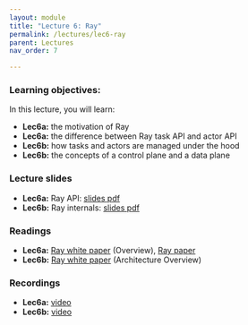 ```yaml
---
layout: module
title: "Lecture 6: Ray"
permalink: /lectures/lec6-ray
parent: Lectures
nav_order: 7

---
```


### Learning objectives:

In this lecture, you will learn:

* **Lec6a:** the motivation of Ray
* **Lec6a:** the difference between Ray task API and actor API
* **Lec6b:** how tasks and actors are managed under the hood
* **Lec6b:** the concepts of a control plane and a data plane


### Lecture slides

* **Lec6a:** Ray API: [slides pdf](/ds5110-cs5501-spring24/assets/docs/lec6a-ray-api.pdf)
* **Lec6b:** Ray internals: [slides pdf](/ds5110-cs5501-spring24/assets/docs/lec6b-ray-internals.pdf)


### Readings 

* **Lec6a:** [Ray white paper](https://docs.google.com/document/d/1tBw9A4j62ruI5omIJbMxly-la5w4q_TjyJgJL_jN2fI/preview) (Overview),  [Ray paper](https://www.usenix.org/conference/osdi18/presentation/moritz)
* **Lec6b:** [Ray white paper](https://docs.google.com/document/d/1tBw9A4j62ruI5omIJbMxly-la5w4q_TjyJgJL_jN2fI/preview) (Architecture Overview)


### Recordings

* **Lec6a:** [video](https://edstem.org/us/courses/53518/discussion/4553496)
* **Lec6b:** [video](#)


